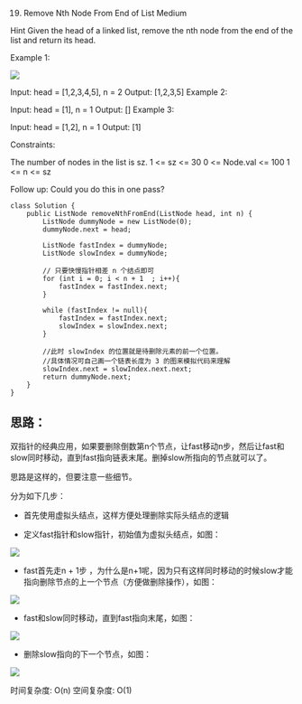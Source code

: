 19. Remove Nth Node From End of List
Medium

Hint
Given the head of a linked list, remove the nth node from the end of the list and return its head.

 

Example 1:

![](https://assets.leetcode.com/uploads/2020/10/03/remove_ex1.jpg)


Input: head = [1,2,3,4,5], n = 2
Output: [1,2,3,5]
Example 2:

Input: head = [1], n = 1
Output: []
Example 3:

Input: head = [1,2], n = 1
Output: [1]
 

Constraints:

The number of nodes in the list is sz.
1 <= sz <= 30
0 <= Node.val <= 100
1 <= n <= sz
 

Follow up: Could you do this in one pass?

```
class Solution {
    public ListNode removeNthFromEnd(ListNode head, int n) {
        ListNode dummyNode = new ListNode(0);
        dummyNode.next = head;

        ListNode fastIndex = dummyNode;
        ListNode slowIndex = dummyNode;

        // 只要快慢指针相差 n 个结点即可
        for (int i = 0; i < n + 1  ; i++){ 
            fastIndex = fastIndex.next;
        }

        while (fastIndex != null){
            fastIndex = fastIndex.next;
            slowIndex = slowIndex.next;
        }

        //此时 slowIndex 的位置就是待删除元素的前一个位置。
        //具体情况可自己画一个链表长度为 3 的图来模拟代码来理解
        slowIndex.next = slowIndex.next.next;
        return dummyNode.next;
    }
}
```

## 思路：
双指针的经典应用，如果要删除倒数第n个节点，让fast移动n步，然后让fast和slow同时移动，直到fast指向链表末尾。删掉slow所指向的节点就可以了。

思路是这样的，但要注意一些细节。

分为如下几步：

* 首先使用虚拟头结点，这样方便处理删除实际头结点的逻辑

* 定义fast指针和slow指针，初始值为虚拟头结点，如图：

![](https://camo.githubusercontent.com/e5d80f776cf2653e6977538410e01e5d24fb4e860cdf9300480d3d7c583fdb85/68747470733a2f2f636f64652d7468696e6b696e672e63646e2e626365626f732e636f6d2f706963732f31392e2545352538382541302545392539392541342545392539332542452545382541312541382545372539412538342545352538302539322545362539352542302545372541432541434e2545342542382541412545382538412538322545372538322542392e706e67)

* fast首先走n + 1步 ，为什么是n+1呢，因为只有这样同时移动的时候slow才能指向删除节点的上一个节点（方便做删除操作），如图：

![](https://camo.githubusercontent.com/730fef4096814bc5a332187529adcae1d14824eec3e9d7f214b6775ad0bc74a9/68747470733a2f2f636f64652d7468696e6b696e672e63646e2e626365626f732e636f6d2f706963732f31392e2545352538382541302545392539392541342545392539332542452545382541312541382545372539412538342545352538302539322545362539352542302545372541432541434e254534254238254141254538253841253832254537253832254239312e706e67)

* fast和slow同时移动，直到fast指向末尾，如图：

![](https://camo.githubusercontent.com/8ed838206e65a5fd2ba25a1ba101b615edd105a64a90ad9c490af29c93124f21/68747470733a2f2f636f64652d7468696e6b696e672e63646e2e626365626f732e636f6d2f706963732f31392e2545352538382541302545392539392541342545392539332542452545382541312541382545372539412538342545352538302539322545362539352542302545372541432541434e254534254238254141254538253841253832254537253832254239322e706e67)

* 删除slow指向的下一个节点，如图：

![](https://camo.githubusercontent.com/6b7ea2865fc658d7053275220ca87926a6573ebe81757d3c0f65d86a944f7074/68747470733a2f2f636f64652d7468696e6b696e672e63646e2e626365626f732e636f6d2f706963732f31392e2545352538382541302545392539392541342545392539332542452545382541312541382545372539412538342545352538302539322545362539352542302545372541432541434e254534254238254141254538253841253832254537253832254239332e706e67)


时间复杂度: O(n)
空间复杂度: O(1)
